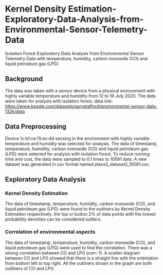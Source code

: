 # Kernel Density Estimation-Exploratory-Data-Analysis-from-Environmental-Sensor-Telemetry-Data
Isolation Forest Exploratory Data Analysis from Environmental Sensor Telemetry Data with temperature, humidity, carbon monoxide (CO) and liquid petroleum gas (LPG)

## Background
The data was taken with a sensor device from a physical environment with highly variable temperature and humidity from 12 to 19 July 2020. The data were taken for analysis with isolation forest.
data link: https://www.kaggle.com/datasets/garystafford/environmental-sensor-data-132k/data 

## Data Preprocessing
Device 1c:bf:ce:15:ec:4d sensing in the environment with highly variable temperature and humidity was selected for analysis. The data of timestamp, temperature, humidity, carbon monoxide (CO) and liquid petroleum gas (LPG) were selected for analysis with isolation forest. To reduce running time and cost, the data were sampled to 0.1 times to 10591 data. A new dataset was generated in csv format named place2_dataset2_10591.csv. 

## Exploratory Data Analysis
### Kernel Density Estimation
The data of timestamp, temperature, humidity, carbon monoxide (CO), and liquid petroleum gas (LPG) were found to the outliners by Kernel Density Estimation respectively. the top or button 2% of data points with the lowest probability densities can be considered outliers. 

### Correlation of environmental aspects
The data of timestamp, temperature, humidity, carbon monoxide (CO), and liquid petroleum gas (LPG) were used to find the correlation. There was a strong correlation between CO and LPG (corr: 1). A scatter diagram between CO and LPG showed that there is a straight line with the orientation from bottom left to top right. All the outliners shown in the graph are both outliners of CO and LPG.


